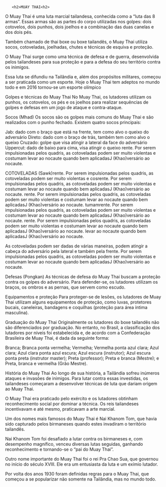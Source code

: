        <h2>MUAY THAI<h2>
<p>O Muay Thai é uma luta marcial tailandesa, conhecida como a “luta das 8 armas”. Essas armas são as partes do corpo utilizadas nos golpes: dois cotovelos, dois punhos, dois joelhos e a combinação das duas canelas e dos dois pés.

Também chamado de thai boxe ou boxe tailandês, o Muay Thai utiliza socos, cotoveladas, joelhadas, chutes e técnicas de esquiva e proteção.<p>

O Muay Thai surge como uma técnica de defesa e de guerra, desenvolvida pelos tailandeses para sua proteção e para a defesa do seu território contra os inimigos.

Essa luta se difundiu na Tailândia e, além dos propósitos militares, começou a ser praticada como um esporte. Hoje o Muay Thai tem adeptos no mundo todo e em 2016 tornou-se um esporte olímpico

Golpes e técnicas do Muay Thai No Muay Thai, os lutadores utilizam os punhos, os cotovelos, os pés e os joelhos para realizar sequências de golpes e defesas em um jogo de ataque e contra-ataque.

Socos (Mhad) Os socos são os golpes mais comuns do Muay Thai e são realizados com o punho fechado. Existem quatro socos principais:

Jab: dado com o braço que está na frente, tem como alvo o queixo do adversário Direto: dado com o braço de trás, também tem como alvo o queixo Cruzado: golpe que visa atingir a lateral da face do adversário Uppercut: dado de baixo para cima, visa atingir o queixo rente. Por serem impulsionadas pelos quadris, as cotoveladas podem ser muito violentas e costumam levar ao nocaute quando bem aplicadasJ (Khao)versário ao nocaute.

COTOVELADAS (Sawk)rente. Por serem impulsionadas pelos quadris, as cotoveladas podem ser muito violentas e cosrente. Por serem impulsionadas pelos quadris, as cotoveladas podem ser muito violentas e costumam levar ao nocaute quando bem aplicadasJ (Khao)versário ao nocaute. rente. Por serem impulsionadas pelos quadris, as cotoveladas podem ser muito violentas e costumam levar ao nocaute quando bem aplicadasJ (Khao)versário ao nocaute. tumamrente. Por serem impulsionadas pelos quadris, as cotoveladas podem ser muito violentas e costumam levar ao nocaute quando bem aplicadasJ (Khao)versário ao nocaute. rente. Por serem impulsionadas pelos quadris, as cotoveladas podem ser muito violentas e costumam levar ao nocaute quando bem aplicadasJ (Khao)versário ao nocaute. levar ao nocaute quando bem aplicadasJ (Khao)versário ao nocaute.

As cotoveladas podem ser dadas de várias maneiras, podem atingir a cabeça do adversário pela lateral e também pela frente. Por serem impulsionadas pelos quadris, as cotoveladas podem ser muito violentas e costumam levar ao nocaute quando bem aplicadasJ (Khao)versário ao nocaute.

Defesas (Pongkan) As técnicas de defesa do Muay Thai buscam a proteção contra os golpes do adversário. Para defender-se, os lutadores utilizam os braços, os ombros e as pernas, que servem como escudo.

Equipamentos e proteção Para proteger-se de lesões, os lutadores de Muay Thai utilizam alguns equipamentos de proteção, como luvas, protetores bucais, caneleiras, bandagens e coquilhas (proteção para área íntima masculina).

Graduação do Muay Thai Originalmente os lutadores do boxe tailandês não são diferenciados por graduação. No entanto, no Brasil, a classificação dos lutadores por níveis foi estabelecida e, de acordo com a Confederação Brasileira de Muay Thai, é dada da seguinte forma:

Branca; Branca ponta vermelha; Vermelha; Vermelha ponta azul clara; Azul clara; Azul clara ponta azul escura; Azul escura (instrutor); Azul escura ponta preta (instrutor master); Preta (professor); Preta e branca (Mestre); e Preta, branca e vermelha (Grão Mestre).

<p>História do Muay Thai Ao longo de sua história, a Tailândia sofreu inúmeros ataques e invasões de inimigos. Para lutar contra essas investidas, os tailandeses começaram a desenvolver técnicas de luta que dariam origem ao Muay Thai.

O Muay Thai era praticado pelo exército e os lutadores obtinham reconhecimento social por dominar a técnica. Os reis tailandeses incentivavam e até mesmo, praticavam a arte marcial.

Um dos nomes mais famosos do Muay Thai é Nai Khanom Tom, que havia sido capturado pelos birmaneses quando estes invadiram o território tailandês.

Nai Khanom Tom foi desafiado a lutar contra os birmaneses e, com desempenho magnífico, venceu diversas lutas seguidas, ganhando reconhecimento e tornando-se o “pai do Muay Thai”.

Outro nome importante do Muay Thai foi o rei Pra Chao Sua, que governou no início do século XVIII. Ele era um entusiasta da luta e um exímio lutador.

Por volta dos anos 1930 foram definidas regras para o Muay Thai, que começou a se popularizar não somente na Tailândia, mas no mundo todo.<p>





